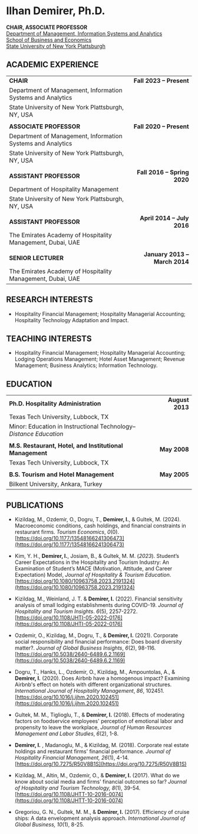 # Ilhan Demirer, Ph.D.

**CHAIR, ASSOCIATE PROFESSOR**  
[Department of Management, Information Systems and Analytics](https://www.plattsburgh.edu/academics/schools/business-economics/misa/index.html)  
[School of Business and Economics](https://www.plattsburgh.edu/academics/schools/business-economics/)  
[State University of New York Plattsburgh](https://www.plattsburgh.edu/)

## ACADEMIC EXPERIENCE

|                                                             |                               |
| ----------------------------------------------------------- | ----------------------------: |
| **CHAIR**                                                   |       **Fall 2023 – Present** |
| Department of Management, Information Systems and Analytics |                               |
| State University of New York Plattsburgh, NY, USA           |                               |
|                                                             |                               |
| **ASSOCIATE PROFESSOR**                                     |       **Fall 2020 – Present** |
| Department of Management, Information Systems and Analytics |                               |
| State University of New York Plattsburgh, NY, USA           |                               |
|                                                             |                               |
| **ASSISTANT PROFESSOR**                                     |   **Fall 2016 – Spring 2020** |
| Department of Hospitality Management                        |                               |
| State University of New York Plattsburgh, NY, USA           |                               |
|                                                             |                               |
| **ASSISTANT PROFESSOR**                                     |    **April 2014 – July 2016** |
| The Emirates Academy of Hospitality Management, Dubai, UAE  |                               |
|                                                             |                               |
| **SENIOR LECTURER**                                         | **January 2013 – March 2014** |
| The Emirates Academy of Hospitality Management, Dubai, UAE  |                               |

## RESEARCH INTERESTS

- Hospitality Financial Management; Hospitality Managerial Accounting; Hospitality Technology Adaptation and Impact.

## TEACHING INTERESTS

- Hospitality Financial Management; Hospitality Managerial Accounting; Lodging Operations Management; Hotel Asset Management; Revenue Management; Business Analytics; Information Technology.

## EDUCATION

|                                                                   |                 |
| ----------------------------------------------------------------- | --------------: |
| **Ph.D. Hospitality Administration**                              | **August 2013** |
| Texas Tech University, Lubbock, TX                                |                 |
| Minor: Education in Instructional Technology–_Distance Education_ |                 |
|                                                                   |                 |
| **M.S. Restaurant, Hotel, and Institutional Management**          |    **May 2008** |
| Texas Tech University, Lubbock, TX                                |                 |
|                                                                   |                 |
| **B.S. Tourism and Hotel Management**                             |    **May 2005** |
| Bilkent University, Ankara, Turkey                                |                 |

## PUBLICATIONS

- Kizildag, M., Ozdemir, O., Dogru, T., **Demirer, I.**, & Gultek, M. (2024). Macroeconomic conditions, cash holdings, and financial constraints in restaurant firms. _Tourism Economics_, _0_(0). [https://doi.org/10.1177/13548166241306473](https://doi.org/10.1177/13548166241306473)

- Kim, Y. H., **Demirer, I.**, Josiam, B., &amp; Gultek, M. M. (_2023_). Student’s Career Expectations in the Hospitality and Tourism Industry: An Examination of Student’s MACE (Motivation, Attitude, and Career Expectation) Model, _Journal of Hospitality &amp; Tourism Education_. [https://doi.org/10.1080/10963758.2023.2191324](https://doi.org/10.1080/10963758.2023.2191324)

- Kizildag, M., Weinland, J. T. &amp; **Demirer, I.** (2022). Financial sensitivity analysis of small lodging establishments during COVID-19. _Journal of Hospitality and Tourism Insights_. _6_(5), 2257-2272. [https://doi.org/10.1108/JHTI-05-2022-0176](https://doi.org/10.1108/JHTI-05-2022-0176)

- Ozdemir, O., Kizildag, M., Dogru, T., &amp; **Demirer, I.** (2021). Corporate social responsibility and financial performance: Does board diversity matter?. _Journal of Global Business Insights_, _6_(2), 98-116. [https://doi.org/10.5038/2640-6489.6.2.1169](https://doi.org/10.5038/2640-6489.6.2.1169)

- Dogru, T., Hanks, L., Ozdemir, O., Kizildag, M., Ampountolas, A., &amp; **Demirer, I.** (2020). Does Airbnb have a homogenous impact? Examining Airbnb&#39;s effect on hotels with different organizational structures. _International Journal of Hospitality Management_, _86_, 102451. [https://doi.org/10.1016/j.ijhm.2020.102451](https://doi.org/10.1016/j.ijhm.2020.102451)

- Gultek, M. M., Tiglioglu, T., &amp; **Demirer, I.** (2018). Effects of moderating factors on foodservice employees&#39; perception of emotional labor and propensity to leave the workplace, _Journal of Human Resources Management and Labor Studies_, _6_(2), 1-8.

- **Demirer, I.** , Madanoglu, M., &amp; Kizildag, M. (2018). Corporate real estate holdings and restaurant firms&#39; financial performance. _Journal of Hospitality Financial Management, 26_(1), 4-14. [https://doi.org/10.7275/R50V8B1S](https://doi.org/10.7275/R50V8B1S)

- Kizildag, M., Altin, M., Ozdemir, O., &amp; **Demirer, I.** (2017). What do we know about social media and firms&#39; financial outcomes so far? _Journal of Hospitality and Tourism Technology, 8_(1), 39-54. [https://doi.org/10.1108/JHTT-10-2016-0074](https://doi.org/10.1108/JHTT-10-2016-0074)

- Gregoriou, G. N., Gultek, M. M., &amp; **Demirer, I.** (2017). Efficiency of cruise ships: A data envelopment analysis approach. _International Journal of Global Business, 10_(1), 8-25.
